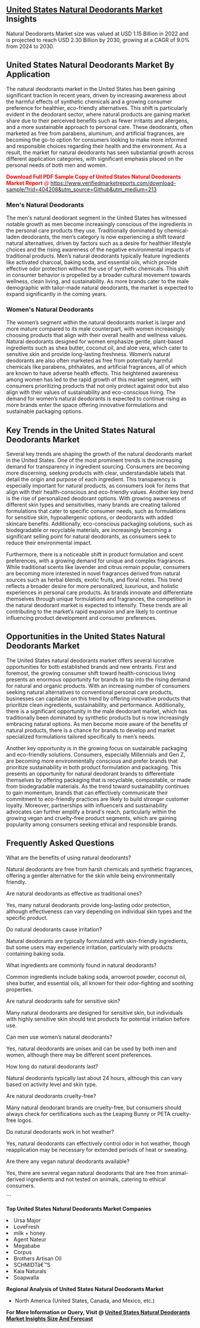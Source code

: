 <h2><a href="https://www.verifiedmarketreports.com/download-sample/?rid=404208&amp;utm_source=Github&amp;utm_medium=213" target="_blank">United States Natural Deodorants Market</a> Insights</h2><p>Natural Deodorants Market size was valued at USD 1.15 Billion in 2022 and is projected to reach USD 2.30 Billion by 2030, growing at a CAGR of 9.0% from 2024 to 2030.</p><p><h2>United States Natural Deodorants Market By Application</h2><p>The natural deodorants market in the United States has been gaining significant traction in recent years, driven by increasing awareness about the harmful effects of synthetic chemicals and a growing consumer preference for healthier, eco-friendly alternatives. This shift is particularly evident in the deodorant sector, where natural products are gaining market share due to their perceived benefits such as fewer irritants and allergens, and a more sustainable approach to personal care. These deodorants, often marketed as free from parabens, aluminum, and artificial fragrances, are becoming the go-to option for consumers looking to make more informed and responsible choices regarding their health and the environment. As a result, the market for natural deodorants has seen substantial growth across different application categories, with significant emphasis placed on the personal needs of both men and women.</p><p><p><span class=""><span style="color: #ff0000;"><strong>Download Full PDF Sample Copy of United States Natural Deodorants Market Report</strong> @ </span><a href="https://www.verifiedmarketreports.com/download-sample/?rid=404208&amp;utm_source=Github&amp;utm_medium=213" target="_blank">https://www.verifiedmarketreports.com/download-sample/?rid=404208&amp;utm_source=Github&amp;utm_medium=213</a></span></p></p><h3>Men's Natural Deodorants</h3><p>The men's natural deodorant segment in the United States has witnessed notable growth as men become increasingly conscious of the ingredients in the personal care products they use. Traditionally dominated by chemical-laden deodorants, the men’s category is now experiencing a shift toward natural alternatives, driven by factors such as a desire for healthier lifestyle choices and the rising awareness of the negative environmental impacts of traditional products. Men’s natural deodorants typically feature ingredients like activated charcoal, baking soda, and essential oils, which provide effective odor protection without the use of synthetic chemicals. This shift in consumer behavior is propelled by a broader cultural movement towards wellness, clean living, and sustainability. As more brands cater to the male demographic with tailor-made natural deodorants, the market is expected to expand significantly in the coming years.</p><h3>Women's Natural Deodorants</h3><p>The women’s segment within the natural deodorants market is larger and more mature compared to its male counterpart, with women increasingly choosing products that align with their overall health and wellness values. Natural deodorants designed for women emphasize gentle, plant-based ingredients such as shea butter, coconut oil, and aloe vera, which cater to sensitive skin and provide long-lasting freshness. Women’s natural deodorants are also often marketed as free from potentially harmful chemicals like parabens, phthalates, and artificial fragrances, all of which are known to have adverse health effects. This heightened awareness among women has led to the rapid growth of this market segment, with consumers prioritizing products that not only protect against odor but also align with their values of sustainability and eco-conscious living. The demand for women’s natural deodorants is expected to continue rising as more brands enter the space offering innovative formulations and sustainable packaging options.</p><h2>Key Trends in the United States Natural Deodorants Market</h2><p>Several key trends are shaping the growth of the natural deodorants market in the United States. One of the most prominent trends is the increasing demand for transparency in ingredient sourcing. Consumers are becoming more discerning, seeking products with clear, understandable labels that detail the origin and purpose of each ingredient. This transparency is especially important for natural products, as consumers look for items that align with their health-conscious and eco-friendly values. Another key trend is the rise of personalized deodorant options. With growing awareness of different skin types and sensitivities, many brands are creating tailored formulations that cater to specific consumer needs, such as formulations for sensitive skin, hypoallergenic options, or deodorants with added skincare benefits. Additionally, eco-conscious packaging solutions, such as biodegradable or recyclable materials, are increasingly becoming a significant selling point for natural deodorants, as consumers seek to reduce their environmental impact.</p><p>Furthermore, there is a noticeable shift in product formulation and scent preferences, with a growing demand for unique and complex fragrances. While traditional scents like lavender and citrus remain popular, consumers are becoming more interested in novel fragrances derived from natural sources such as herbal blends, exotic fruits, and floral notes. This trend reflects a broader desire for more personalized, luxurious, and holistic experiences in personal care products. As brands innovate and differentiate themselves through unique formulations and fragrances, the competition in the natural deodorant market is expected to intensify. These trends are all contributing to the market’s rapid expansion and are likely to continue influencing product development and consumer preferences.</p><h2>Opportunities in the United States Natural Deodorants Market</h2><p>The United States natural deodorants market offers several lucrative opportunities for both established brands and new entrants. First and foremost, the growing consumer shift toward health-conscious living presents an enormous opportunity for brands to tap into the rising demand for natural and organic products. With an increasing number of consumers seeking natural alternatives to conventional personal care products, businesses can capitalize on this trend by offering innovative products that prioritize clean ingredients, sustainability, and performance. Additionally, there is a significant opportunity in the male deodorant market, which has traditionally been dominated by synthetic products but is now increasingly embracing natural options. As men become more aware of the benefits of natural products, there is a chance for brands to develop and market specialized formulations tailored specifically to men’s needs.</p><p>Another key opportunity is in the growing focus on sustainable packaging and eco-friendly solutions. Consumers, especially Millennials and Gen Z, are becoming more environmentally conscious and prefer brands that prioritize sustainability in both product formulation and packaging. This presents an opportunity for natural deodorant brands to differentiate themselves by offering packaging that is recyclable, compostable, or made from biodegradable materials. As the trend toward sustainability continues to gain momentum, brands that can effectively communicate their commitment to eco-friendly practices are likely to build stronger customer loyalty. Moreover, partnerships with influencers and sustainability advocates can further amplify a brand's reach, particularly within the growing vegan and cruelty-free product segments, which are gaining popularity among consumers seeking ethical and responsible brands.</p><h2>Frequently Asked Questions</h2><p>What are the benefits of using natural deodorants?</p><p>Natural deodorants are free from harsh chemicals and synthetic fragrances, offering a gentler alternative for the skin while being environmentally friendly.</p><p>Are natural deodorants as effective as traditional ones?</p><p>Yes, many natural deodorants provide long-lasting odor protection, although effectiveness can vary depending on individual skin types and the specific product.</p><p>Do natural deodorants cause irritation?</p><p>Natural deodorants are typically formulated with skin-friendly ingredients, but some users may experience irritation, particularly with products containing baking soda.</p><p>What ingredients are commonly found in natural deodorants?</p><p>Common ingredients include baking soda, arrowroot powder, coconut oil, shea butter, and essential oils, all known for their odor-fighting and soothing properties.</p><p>Are natural deodorants safe for sensitive skin?</p><p>Many natural deodorants are designed for sensitive skin, but individuals with highly sensitive skin should test products for potential irritation before use.</p><p>Can men use women’s natural deodorants?</p><p>Yes, natural deodorants are unisex and can be used by both men and women, although there may be different scent preferences.</p><p>How long do natural deodorants last?</p><p>Natural deodorants typically last about 24 hours, although this can vary based on activity level and skin type.</p><p>Are natural deodorants cruelty-free?</p><p>Many natural deodorant brands are cruelty-free, but consumers should always check for certifications such as the Leaping Bunny or PETA cruelty-free logos.</p><p>Do natural deodorants work in hot weather?</p><p>Yes, natural deodorants can effectively control odor in hot weather, though reapplication may be necessary for extended periods of heat or sweating.</p><p>Are there any vegan natural deodorants available?</p><p>Yes, there are several vegan natural deodorants that are free from animal-derived ingredients and not tested on animals, catering to ethical consumers.</p>```</p><p><strong>Top United States Natural Deodorants Market Companies</strong></p><div data-test-id=""><p><li>Ursa Major</li><li> LoveFresh</li><li> milk + honey</li><li> Agent Nateur</li><li> Megababe</li><li> Corpus</li><li> Brothers Artisan Oil</li><li> SCHMIDTâ€™S</li><li> Kaia Naturals</li><li> Soapwalla</li></p><div><strong>Regional Analysis of&nbsp;United States Natural Deodorants Market</strong></div><ul><li dir="ltr"><p dir="ltr">North America&nbsp;(United States, Canada, and Mexico, etc.)</p></li></ul><p><strong>For More Information or Query, Visit @&nbsp;</strong><strong><a href="https://www.verifiedmarketreports.com/product/natural-deodorants-market/?utm_source=Github&amp;utm_medium=213" target="_blank">United States Natural Deodorants Market Insights Size And Forecast</a></strong></p></div>

